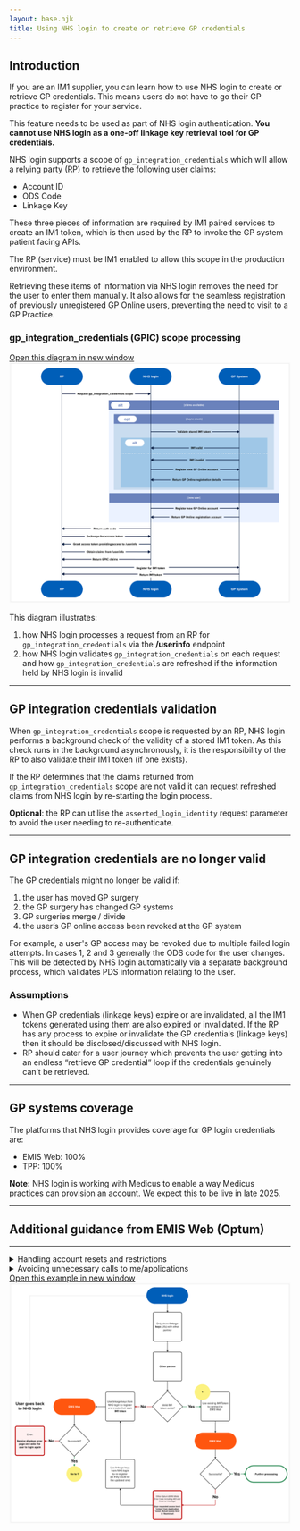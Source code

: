 ```yaml
---
layout: base.njk
title: Using NHS login to create or retrieve GP credentials
---
```


## Introduction

If you are an IM1 supplier, you can learn how to use NHS login to create or retrieve GP credentials. This means users do not have to go their GP practice to register for your service.

This feature needs to be used as part of NHS login authentication. **You cannot use NHS login as a one-off linkage key retrieval tool for GP credentials.**

NHS login supports a scope of `gp_integration_credentials` which will allow a relying party (RP) to retrieve the following user claims:

- Account ID
- ODS Code
- Linkage Key

These three pieces of information are required by IM1 paired services to create an IM1 token, which is then used by the RP to invoke the GP system patient facing APIs. 

The RP (service) must be IM1 enabled to allow this scope in the production environment. 

Retrieving these items of information via NHS login removes the need for the user to enter them manually. It also allows for the seamless registration of previously unregistered GP Online users, preventing the need to visit to a GP Practice.

### gp_integration_credentials (GPIC) scope processing

<div class="design-example">
<a href="https://raw.githubusercontent.com/nhsconnect/nhslogin/main/src/images/gp-credentials-diagram.png" class="design-example__pop-out" target="_blank">Open this diagram in new window</a>
    <div class="code-embed">
    <img class="nhsuk-image__img" src="https://github.com/nhsconnect/nhslogin/raw/main/src/images/gp-credentials-diagram.png" alt="Diagram illustrating GP credentials request and validation">
</div>
</div>

This diagram illustrates:
1. how NHS login processes a request from an RP for `gp_integration_credentials` via the **/userinfo** endpoint
2. how NHS login validates `gp_integration_credentials` on each request and how `gp_integration_credentials` are refreshed if the information held by NHS login is invalid

---

## GP integration credentials validation

When `gp_integration_credentials` scope is requested by an RP, NHS login performs a background check of the validity of a stored IM1 token. As this check runs in the background asynchronously, it is the responsibility of the RP to also validate their IM1 token (if one exists).

If the RP determines that the claims returned from `gp_integration_credentials` scope are not valid it can request refreshed claims from NHS login by re-starting the login process.

**Optional**: the RP can utilise the `asserted_login_identity` request parameter to avoid the user needing to re-authenticate.

---

## GP integration credentials are no longer valid

The GP credentials might no longer be valid if:

1. the user has moved GP surgery
2. the GP surgery has changed GP systems
3. GP surgeries merge / divide
4. the user’s GP online access been revoked at the GP system

For example, a user's GP access may be revoked due to multiple failed login attempts. In cases 1, 2 and 3 generally the ODS code for the user changes. This will be detected by NHS login automatically via a separate background process, which validates PDS information relating to the user.

### Assumptions

- When GP credentials (linkage keys) expire or are invalidated, all the IM1 tokens generated using them are also expired or invalidated. If the RP has any process to expire or invalidate the GP credentials (linkage keys) then it should be disclosed/discussed with NHS login.
- RP should cater for a user journey which prevents the user getting into an endless “retrieve GP credential” loop if the credentials genuinely can’t be retrieved.

---

## GP systems coverage

The platforms that NHS login provides coverage for GP login credentials are: 

- EMIS Web: 100%
- TPP: 100%

**Note:** NHS login is working with Medicus to enable a way Medicus practices can provision an account. We expect this to be live in late 2025.

<hr>
        <div class="nhsuk-grid-row">
            <div class="nhsuk-grid-column-full width">
               <div class="nhsuk-card">
                    <div class="nhsuk-card__content">
                        <div class="nhsuk-grid-row">
                            <div class="nhsuk-grid-column-full width">
                                <h2>Additional guidance from EMIS Web (Optum)</h2>
                                <hr>
                            </div>
                        </div>
                       <details class="nhsuk-details nhsuk-expander--no-outline">
                            <summary class="nhsuk-details__summary">
                                <span class="nhsuk-details__summary-text">
                                    Handling account resets and restrictions
                                </span>
                            </summary>
                            <div class="nhsuk-details__text">
                                <div class="nhsuk-grid-row">
                                    <div class="nhsuk-grid-column-full width">
                                        <p>EMIS Web accounts can be reset, either by:</p>
                                        <ul>
                                          <li>the user</li>
                                          <li>the GP practice (for example, when suspicious activity is detected)</li>
                                        </ul>
                                        <p>After a reset, the account enters a “Restricted” state until the user re-authenticates via NHS login.</p>  
                                        <h3>What to do in your application</h3>
                                        If your <code style="background-color: #f8f8f8; color: #d14; padding: 2px 4px; border-radius: 3px; font-family: 'frutiger', monospace'; font-size: 1em;"> POST /Session</code> response includes: <code style="background-color: #f8f8f8; color: #d14; padding: 2px 4px; border-radius: 3px; font-family: 'frutiger', monospace'; font-size: 1em;">"ApplicationLinkLevel": "Restricted"</code>, redirect the user back to NHS login.<br><br>
                                        They will be prompted to re-authenticate, lifting the restriction on their account.
                                        <hr>
                                    </div>
                                </div>
                            </div>
                        </details>
                        <details class="nhsuk-details nhsuk-expander--no-outline">
                            <summary class="nhsuk-details__summary">
                                <span class="nhsuk-details__summary-text">
                                    Avoiding unnecessary calls to me/applications
                                </span>
                            </summary>
                            <div class="nhsuk-details__text">
                                <div class="nhsuk-grid-row">
                                    <div class="nhsuk-grid-column-full width">
                                        <p>Some partners are triggering unnecessary <code style="background-color: #f8f8f8; color: #d14; padding: 2px 4px; border-radius: 3px; font-family: 'frutiger', monospace'; font-size: 1em;"> me/applications</code> on every NHS login. This results in a confirmation email being sent to the user each time.<br><br>To avoid this, follow these steps:</p>
                                        <h3>Initial login</h3>
                                        <ol>
                                            <li>When a user logs in via NHS login for the first time, you'll receive a linkage key.</li>
                                            <li>Use this linkage key to call <code style="background-color: #f8f8f8; color: #d14; padding: 2px 4px; border-radius: 3px; font-family: 'frutiger', monospace'; font-size: 1em;"> me/applications</code> and obtain the Access Identity GUID.</li>
                                            <li>Store both the linkage key and the Access Identity GUID securely.</li>
                                        </ol>
                                        <h3>Subsequent logins</h3>
                                        <ol>
                                            <li>Compare the returned linkage key with the one you've stored.</li>
                                            <li>If it's the same: use the stored GUID to establish the user session.</li>
                                            <li>If it's different: use the new linkage key to retrieve a fresh GUID via <code style="background-color: #f8f8f8; color: #d14; padding: 2px 4px; border-radius: 3px; font-family: 'frutiger', monospace'; font-size: 1em;"> me/applications</code>, then update your stored values.</li>
                                        </ol>
                                    </div>
                                </div>  
                            </div>
                            </details>
                            <div class="nhsuk-grid-row">
        <div class="nhsuk-grid-column-full">
              <a href="https://raw.githubusercontent.com/nhsconnect/nhslogin/main/src/images/EMIS-error-handling-IM1-token-flow.png" class="design-example__pop-out" target="_blank">Open this example in new window</a>
              <div class="code-embed">
              <img class="nhsuk-image__img" src="https://github.com/nhsconnect/nhslogin/raw/main/src/images/EMIS-error-handling-IM1-token-flow.png" alt="Flow diagram of error handling within EMIS Web">
        </div>
      </div>
    </div>
    </div>
    </div>



      

      





































